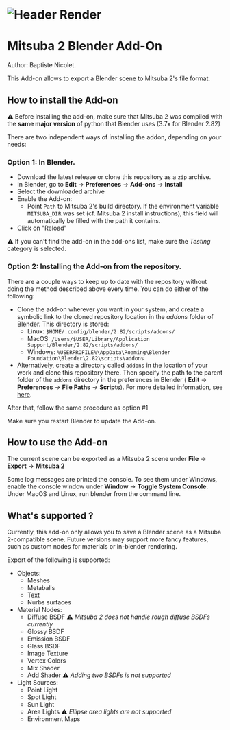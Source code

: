![Header Render](img/readme.png)
=======================

# Mitsuba 2 Blender Add-On

Author: Baptiste Nicolet.

This Add-on allows to export a Blender scene to Mitsuba 2's file format.

## How to install the Add-on

:warning: Before installing the add-on, make sure that Mitsuba 2 was compiled with the **same major version** of python that Blender uses (3.7x for Blender 2.82)

There are two independent ways of installing the addon, depending on your needs:

### Option 1: In Blender.

- Download the latest release or clone this repository as a `zip` archive.
- In Blender, go to **Edit** -> **Preferences** -> **Add-ons** -> **Install**
- Select the downloaded archive
- Enable the Add-on:
	- Point `Path` to Mitsuba 2's build directory. If the environment variable `MITSUBA_DIR` was set (cf. Mitsuba 2 install instructions), this field will automatically be filled with the path it contains.
- Click on "Reload"

:warning: If you can't find the add-on in the add-ons list, make sure the *Testing* category is selected.

### Option 2: Installing the Add-on from the repository.
There are a couple ways to keep up to date with the repository without doing the method described above every time. You can do either of the following:

-  Clone the add-on wherever you want in your system, and create a symbolic link to the cloned repository location in the *addons* folder of Blender. This directory is stored:
	- Linux: `$HOME/.config/blender/2.82/scripts/addons/`
  	- MacOS: `/Users/$USER/Library/Application Support/Blender/2.82/scripts/addons/`
  	- Windows: `%USERPROFILE%\AppData\Roaming\Blender Foundation\Blender\2.82\scripts\addons`
- Alternatively, create a directory called `addons` in the location of your work and clone this repository there. Then specify the path to the parent folder of the `addons` directory in the preferences in Blender ( **Edit** -> **Preferences** -> **File Paths** -> **Scripts**).  For more detailed information, see [here](https://docs.blender.org/manual/en/latest/editors/preferences/addons.html#rd-party-add-ons).

After that, follow the same procedure as option #1

Make sure you restart Blender to update the Add-on.

## How to use the Add-on

The current scene can be exported as a Mitsuba 2 scene under **File** -> **Export** -> **Mitsuba 2**

Some log messages are printed the console. To see them under Windows, enable the console window under **Window** -> **Toggle System Console**. Under MacOS and Linux, run blender from the command line.

## What's supported ?

Currently, this add-on only allows you to save a Blender scene as a Mitsuba 2-compatible scene. Future versions may support more fancy features, such as custom nodes for materials or in-blender rendering.

Export of the following is supported:

- Objects:
  - Meshes
  - Metaballs
  - Text
  - Nurbs surfaces
- Material Nodes:
  - Diffuse BSDF :warning: *Mitsuba 2 does not handle rough diffuse BSDFs currently*
  - Glossy BSDF
  - Emission BSDF
  - Glass BSDF
  - Image Texture
  - Vertex Colors
  - Mix Shader
  - Add Shader :warning: *Adding two BSDFs is not supported*
- Light Sources:
  - Point Light
  - Spot Light
  - Sun Light
  - Area Lights :warning: *Ellipse area lights are not supported*
  - Environment Maps
